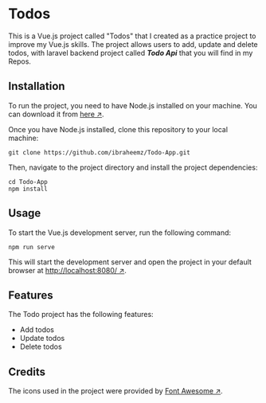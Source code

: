 # Todos

This is a Vue.js project called "Todos" that I created as a practice project to improve my Vue.js skills. The project allows users to add, update and delete todos, with laravel backend project called **_Todo Api_** that you will find in my Repos.

## Installation

To run the project, you need to have Node.js installed on your machine. You can download it from [here ↗](https://nodejs.org/en/).

Once you have Node.js installed, clone this repository to your local machine:

```
git clone https://github.com/ibraheemz/Todo-App.git
```

Then, navigate to the project directory and install the project dependencies:

```
cd Todo-App
npm install
```

## Usage

To start the Vue.js development server, run the following command:

```
npm run serve
```

This will start the development server and open the project in your default browser at [http://localhost:8080/ ↗](http://localhost:8080/).

## Features

The Todo project has the following features:

- Add todos
- Update todos
- Delete todos

## Credits

The icons used in the project were provided by [Font Awesome ↗](https://fontawesome.com/).

